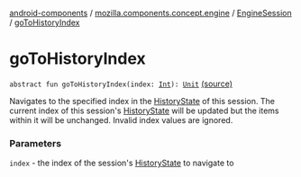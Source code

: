 [android-components](../../index.md) / [mozilla.components.concept.engine](../index.md) / [EngineSession](index.md) / [goToHistoryIndex](./go-to-history-index.md)

# goToHistoryIndex

`abstract fun goToHistoryIndex(index: `[`Int`](https://kotlinlang.org/api/latest/jvm/stdlib/kotlin/-int/index.html)`): `[`Unit`](https://kotlinlang.org/api/latest/jvm/stdlib/kotlin/-unit/index.html) [(source)](https://github.com/mozilla-mobile/android-components/blob/master/components/concept/engine/src/main/java/mozilla/components/concept/engine/EngineSession.kt#L508)

Navigates to the specified index in the [HistoryState](#) of this session. The current index of
this session's [HistoryState](#) will be updated but the items within it will be unchanged.
Invalid index values are ignored.

### Parameters

`index` - the index of the session's [HistoryState](#) to navigate to
